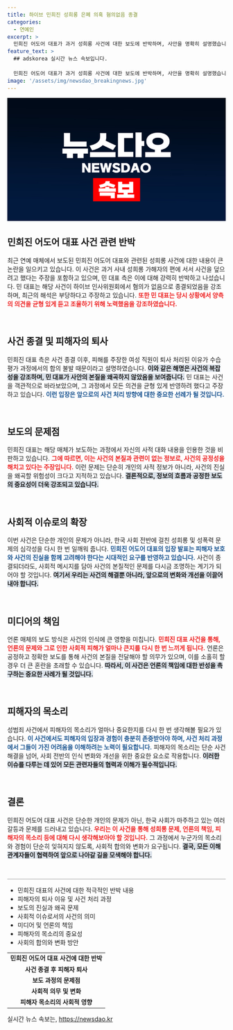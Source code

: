 ```yaml
---
title: 하이브 민희진 성희롱 은폐 의혹 혐의없음 종결
categories:
  - 연예인
excerpt: >
  민희진 어도어 대표가 과거 성희롱 사건에 대한 보도에 반박하며, 사안을 명확히 설명했습니다. 그는 사건 종결 후 불공정한 해석을 비판하고, 피해자의 퇴사 이유에 대한 오해를 바로잡았습니다. 독자들의 궁금증을 자아내는 핵심 논란이 지속되고 있습니다.
feature_text: >
  ## adskorea 실시간 뉴스 속보입니다.

  민희진 어도어 대표가 과거 성희롱 사건에 대한 보도에 반박하며, 사안을 명확히 설명했습니다. 그는 사건 종결 후 불공정한 해석을 비판하고, 피해자의 퇴사 이유에 대한 오해를 바로잡았습니다. 독자들의 궁금증을 자아내는 핵심 논란이 지속되고 있습니다.
image: '/assets/img/newsdao_breakingnews.jpg'
---
```


<p><img src="/assets/img/newsdao_breakingnews.jpg" alt="adskorea 속보" /></p>

<h2 data-ke-size="size26">민희진 어도어 대표 사건 관련 반박</h2>

<p data-ke-size="size16">최근 연예 매체에서 보도된 민희진 어도어 대표와 관련된 성희롱 사건에 대한 내용이 큰 논란을 일으키고 있습니다. 이 사건은 과거 사내 성희롱 가해자의 편에 서서 사건을 덮으려고 했다는 주장을 포함하고 있으며, 민 대표 측은 이에 대해 강력히 반박하고 나섰습니다. 민 대표는 해당 사건이 하이브 인사위원회에서 혐의가 없음으로 종결되었음을 강조하며, 최근의 해석은 부당하다고 주장하고 있습니다. <b><span style="color: #ee2323;">또한 민 대표는 당시 상황에서 양측의 의견을 균형 있게 듣고 조율하기 위해 노력했음을 강조하였습니다.</span></b></p>

<p data-ke-size="size16">&nbsp;</p>

<h2 data-ke-size="size26">사건 종결 및 피해자의 퇴사</h2>

<p data-ke-size="size16">민희진 대표 측은 사건 종결 이후, 피해를 주장한 여성 직원이 퇴사 처리된 이유가 수습 평가 과정에서의 합의 불발 때문이라고 설명하였습니다. <b><span style="background-color: #21538527;">이와 같은 해명은 사건의 복잡성을 강조하며, 민 대표가 사안의 본질을 왜곡하지 않았음을 보여줍니다.</span></b> 민 대표는 사건을 객관적으로 바라보았으며, 그 과정에서 모든 의견을 균형 있게 반영하려 했다고 주장하고 있습니다. <b><span style="color: #1a5490;">이런 입장은 앞으로의 사건 처리 방향에 대한 중요한 선례가 될 것입니다.</span></b></p>

<p data-ke-size="size16">&nbsp;</p>

<h2 data-ke-size="size26">보도의 문제점</h2>

<p data-ke-size="size16">민희진 대표는 해당 매체가 보도하는 과정에서 자신의 사적 대화 내용을 인용한 것을 비판하고 있습니다. <b><span style="color: #ee2323;">그에 따르면, 이는 사건의 본질과 관련이 없는 정보로, 사건의 공정성을 해치고 있다는 주장입니다.</span></b> 이런 문제는 단순히 개인의 사적 정보가 아니라, 사건의 진실을 왜곡할 위험성이 크다고 지적하고 있습니다. <b><span style="background-color: #21538527;">결론적으로, 정보의 흐름과 공정한 보도의 중요성이 더욱 강조되고 있습니다.</span></b></p>

<p data-ke-size="size16">&nbsp;</p>

<h2 data-ke-size="size26">사회적 이슈로의 확장</h2>

<p data-ke-size="size16">이번 사건은 단순한 개인의 문제가 아니라, 한국 사회 전반에 걸친 성희롱 및 성폭력 문제의 심각성을 다시 한 번 일깨워 줍니다. <b><span style="color: #1a5490;">민희진 어도어 대표의 입장 발표는 피해자 보호와 사건의 진실을 함께 고려해야 한다는 시대적인 요구를 반영하고 있습니다.</span></b> 사건이 종결되더라도, 사회적 메시지를 담아 사건의 본질적인 문제를 다시금 조명하는 계기가 되어야 할 것입니다. <b><span style="background-color: #21538527;">여기서 우리는 사건의 해결뿐 아니라, 앞으로의 변화와 개선을 이끌어내야 합니다.</span></b></p>

<p data-ke-size="size16">&nbsp;</p>

<h2 data-ke-size="size26">미디어의 책임</h2>

<p data-ke-size="size16">언론 매체의 보도 방식은 사건의 인식에 큰 영향을 미칩니다. <b><span style="color: #ee2323;">민희진 대표 사건을 통해, 언론의 문제와 그로 인한 사회적 피해가 얼마나 큰지를 다시 한 번 느끼게 됩니다.</span></b> 언론은 공정하고 정확한 보도를 통해 사건의 본질을 전달해야 할 의무가 있으며, 이를 소홀히 할 경우 더 큰 혼란을 초래할 수 있습니다. <b><span style="background-color: #21538527;">따라서, 이 사건은 언론의 책임에 대한 반성을 촉구하는 중요한 사례가 될 것입니다.</span></b></p>

<p data-ke-size="size16">&nbsp;</p>

<h2 data-ke-size="size26">피해자의 목소리</h2>

<p data-ke-size="size16">성범죄 사건에서 피해자의 목소리가 얼마나 중요한지를 다시 한 번 생각해볼 필요가 있습니다. <b><span style="color: #1a5490;">이 사건에서도 피해자의 입장과 경험이 충분히 존중받아야 하며, 사건 처리 과정에서 그들이 가진 어려움을 이해하려는 노력이 필요합니다.</span></b> 피해자의 목소리는 단순 사건 해결을 넘어, 사회 전반의 인식 변화와 개선을 위한 중요한 요소로 작용합니다. <b><span style="background-color: #21538527;">이러한 이슈를 다루는 데 있어 모든 관련자들의 협력과 이해가 필수적입니다.</span></b></p>

<p data-ke-size="size16">&nbsp;</p>

<h2 data-ke-size="size26">결론</h2>

<p data-ke-size="size16">민희진 어도어 대표 사건은 단순한 개인의 문제가 아닌, 한국 사회가 마주하고 있는 여러 갈등과 문제를 드러내고 있습니다. <b><span style="color: #ee2323;">우리는 이 사건을 통해 성희롱 문제, 언론의 책임, 피해자의 목소리 등에 대해 다시 생각해보아야 할 것입니다.</span></b> 그 과정에서 누군가의 목소리와 경험이 단순히 잊혀지지 않도록, 사회적 합의와 변화가 요구됩니다. <b><span style="background-color: #21538527;">결국, 모든 이해관계자들이 협력하여 앞으로 나아갈 길을 모색해야 합니다.</span></b></p>

<p data-ke-size="size16">&nbsp;</p>

<hr style="height: 2px; border: none; background-color: #cccccc;" />

<ul>
    <li>민희진 대표의 사건에 대한 적극적인 반박 내용</li>
    <li>피해자의 퇴사 이유 및 사건 처리 과정</li>
    <li>보도의 진실과 왜곡 문제</li>
    <li>사회적 이슈로서의 사건의 의미</li>
    <li>미디어 및 언론의 책임</li>
    <li>피해자의 목소리의 중요성</li>
    <li>사회의 합의와 변화 방안</li>
</ul>

<table style="width:100%; border-collapse: collapse;">
 <tr>
  <td style="text-align: center; height: 17px;"><b>민희진 어도어 대표 사건에 대한 반박</b></td>
 </tr>
 <tr>
  <td style="text-align: center; height: 17px;"><b>사건 종결 후 피해자 퇴사</b></td>
 </tr>
 <tr>
  <td style="text-align: center; height: 17px;"><b>보도 과정의 문제점</b></td>
 </tr>
 <tr>
  <td style="text-align: center; height: 17px;"><b>사회적 의무 및 변화</b></td>
 </tr>
 <tr>
  <td style="text-align: center; height: 17px;"><b>피해자 목소리의 사회적 영향</b></td>
 </tr>
</table>
실시간 뉴스 속보는, <a href="https://newsdao.kr" rel="dofollow">https://newsdao.kr</a>



